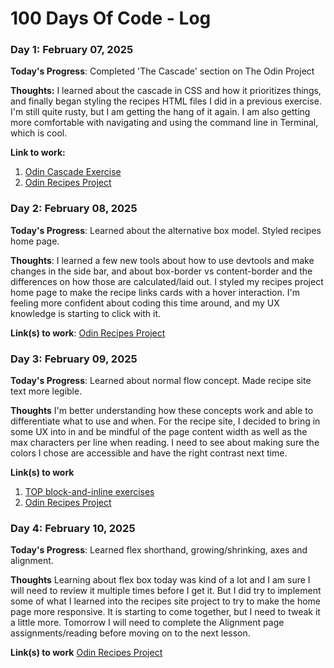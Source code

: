 # 100 Days Of Code - Log

### Day 1: February 07, 2025

**Today's Progress**: Completed 'The Cascade' section on The Odin Project

**Thoughts:** I learned about the cascade in CSS and how it prioritizes things, and finally began styling the recipes HTML files I did in a previous exercise. I'm still quite rusty, but I am getting the hang of it again. I am also getting more comfortable with navigating and using the command line in Terminal, which is cool.

**Link to work:**
1. [Odin Cascade Exercise](https://github.com/micahmeetsworld/odin-css-exercises/tree/10d379b5db676789ba14bab9a50681a0cf99ec45/foundations/cascade/01-cascade-fix)
2. [Odin Recipes Project](https://github.com/micahmeetsworld/odin-recipes)


### Day 2: February 08, 2025

**Today's Progress**: Learned about the alternative box model. Styled recipes home page.

**Thoughts**: I learned a few new tools about how to use devtools and make changes in the side bar, and about box-border vs content-border and the differences on how those are calculated/laid out. I styled my recipes project home page to make the recipe links cards with a hover interaction. I'm feeling more confident about coding this time around, and my UX knowledge is starting to click with it.

**Link(s) to work**:
[Odin Recipes Project](https://github.com/micahmeetsworld/odin-recipes)


### Day 3: February 09, 2025

**Today's Progress**: Learned about normal flow concept. Made recipe site text more legible.

**Thoughts** I'm better understanding how these concepts work and able to differentiate what to use and when. For the recipe site, I decided to bring in some UX into in and be mindful of the page content width as well as the max characters per line when reading. I need to see about making sure the colors I chose are accessible and have the right contrast next time. 

**Link(s) to work**
1. [TOP block-and-inline exercises](https://github.com/micahmeetsworld/odin-css-exercises/tree/d1a0b82a2a370deda6e51073845a51760bd22711/foundations/block-and-inline)
2. [Odin Recipes Project](https://github.com/micahmeetsworld/odin-recipes)


### Day 4: February 10, 2025

**Today's Progress**: Learned flex shorthand, growing/shrinking, axes and alignment.

**Thoughts** Learning about flex box today was kind of a lot and I am sure I will need to review it multiple times before I get it. But I did try to implement some of what I learned into the recipes site project to try to make the home page more responsive. It is starting to come together, but I need to tweak it a little more. Tomorrow I will need to complete the Alignment page assignments/reading before moving on to the next lesson. 

**Link(s) to work**
[Odin Recipes Project](https://github.com/micahmeetsworld/odin-recipes)